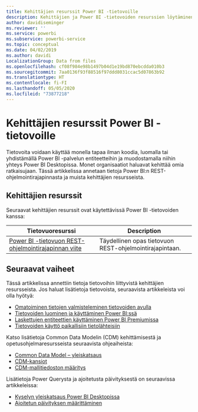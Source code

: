```yaml
---
title: Kehittäjien resurssit Power BI -tietovoille
description: Kehittäjien ja Power BI -tietovoiden resurssien löytäminen
author: davidiseminger
ms.reviewer: ''
ms.service: powerbi
ms.subservice: powerbi-service
ms.topic: conceptual
ms.date: 04/02/2019
ms.author: davidi
LocalizationGroup: Data from files
ms.openlocfilehash: cf08f984e98b1497b04d1e19bd870ebcdda010b3
ms.sourcegitcommit: 7aa0136f93f88516f97ddd8031ccac5d07863b92
ms.translationtype: HT
ms.contentlocale: fi-FI
ms.lasthandoff: 05/05/2020
ms.locfileid: "73877218"
---
```

# <a name="developer-resources-for-power-bi-dataflows"></a>Kehittäjien resurssit Power BI -tietovoille

Tietovoita voidaan käyttää monella tapaa ilman koodia, luomalla tai yhdistämällä Power BI -palvelun entiteetteihin ja muodostamalla niihin yhteys Power BI Desktopissa. Monet organisaatiot haluavat kehittää omia ratkaisujaan. Tässä artikkelissa annetaan tietoja Power BI:n REST-ohjelmointirajapinnasta ja muista kehittäjien resursseista.


## <a name="developer-resources"></a>Kehittäjien resurssit

Seuraavat kehittäjien resurssit ovat käytettävissä Power BI -tietovoiden kanssa:


| Tietovuoresurssi | Description |
| --- | --- |
| [Power BI -tietovuon REST-ohjelmointirajapinnan viite](https://go.microsoft.com/fwlink/?linkid=2047629)    | Täydellinen opas tietovuon REST-ohjelmointirajapintaan.|


## <a name="next-steps"></a>Seuraavat vaiheet

Tässä artikkelissa annettiin tietoja tietovoihin liittyvistä kehittäjien resursseista. Jos haluat lisätietoja tietovoista, seuraavista artikkeleista voi olla hyötyä:

* [Omatoiminen tietojen valmisteleminen tietovoiden avulla](service-dataflows-overview.md)
* [Tietovoiden luominen ja käyttäminen Power BI:ssä](service-dataflows-create-use.md)
* [Laskettujen entiteettien käyttäminen Power BI Premiumissa](service-dataflows-computed-entities-premium.md)
* [Tietovoiden käyttö paikallisiin tietolähteisiin](service-dataflows-on-premises-gateways.md)

Katso lisätietoja Common Data Modelin (CDM) kehittämisestä ja opetusohjelmaresursseista seuraavista ohjeaiheista:
* [Common Data Model – yleiskatsaus](https://docs.microsoft.com/powerapps/common-data-model/overview)
* [CDM-kansiot](https://go.microsoft.com/fwlink/?linkid=2045304)
* [CDM-mallitiedoston määritys](https://go.microsoft.com/fwlink/?linkid=2045521)


Lisätietoja Power Querysta ja ajoitetusta päivityksestä on seuraavissa artikkeleissa:
* [Kyselyn yleiskatsaus Power BI Desktopissa](desktop-query-overview.md)
* [Ajoitetun päivityksen määrittäminen](refresh-scheduled-refresh.md)



